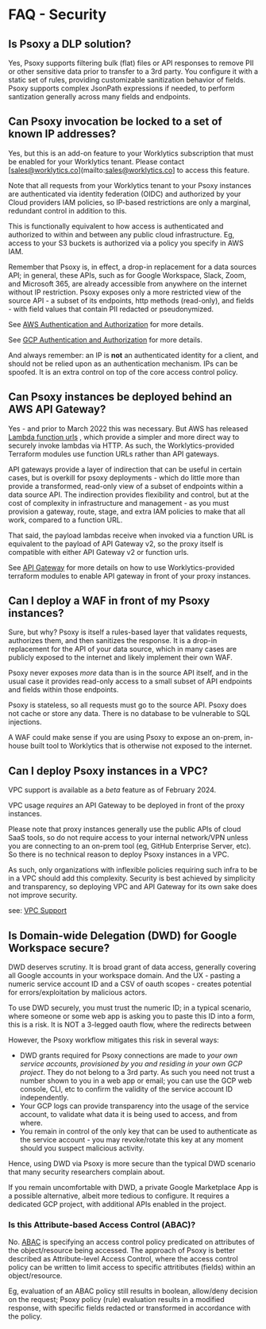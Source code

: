 # FAQ - Security

## Is Psoxy a DLP solution?

Yes, Psoxy supports filtering bulk (flat) files or API responses to remove PII or other sensitive
data prior to transfer to a 3rd party. You configure it with a static set of rules, providing
customizable sanitization behavior of fields. Psoxy supports complex JsonPath expressions if needed,
to perform santization generally across many fields and endpoints.

## Can Psoxy invocation be locked to a set of known IP addresses?

Yes, but this is an add-on feature to your Worklytics subscription that must be enabled for your
Worklytics  tenant. Please contact [sales@worklytics.co](mailto:sales@worklytics.co] to access this
feature.

Note that all requests from your Worklytics tenant to your Psoxy instances are authenticated via identity
federation (OIDC) and authorized by your Cloud providers IAM policies, so IP-based restrictions are only
a marginal, redundant control in addition to this.

This is functionally equivalent to how access is authenticated and authorized to within and between
any public cloud infrastructure. Eg, access to your S3 buckets is authorized via a policy you
specify in AWS IAM.

Remember that Psoxy is, in effect, a drop-in replacement for a data sources API; in general, these
APIs, such as for Google Workspace, Slack, Zoom, and Microsoft 365, are already accessible from
anywhere on the internet without IP restriction. Psoxy exposes only a more restricted view of the
source API - a subset of its endpoints, http methods (read-only), and fields - with field values
that contain PII redacted or pseudonymized.

See [AWS Authentication and Authorization](aws/authentication-authorization.md) for more details.

See [GCP Authentication and Authorization](gcp/authentication-authorization.md) for more details.

And always remember: an IP is **not** an authenticated identity for a client, and should not be
relied upon as an authentication mechanism. IPs can be spoofed. It is an extra control on top of the core
access control policy.

## Can Psoxy instances be deployed behind an AWS API Gateway?

Yes - and prior to March 2022 this was necessary. But AWS has released
[Lambda function urls](https://docs.aws.amazon.com/lambda/latest/dg/lambda-urls.html) , which
provide a simpler and more direct way to securely invoke lambdas via HTTP. As such, the
Worklytics-provided Terraform modules use function URLs rather than API gateways.

API gateways provide a layer of indirection that can be useful in certain cases, but is overkill for
psoxy deployments - which do little more than provide a transformed, read-only view of a subset of
endpoints within a data source API. The indirection provides flexibility and control, but at the
cost of complexity in infrastructure and management - as you must provision a gateway, route, stage,
and extra IAM policies to make that all work, compared to a function URL.

That said, the payload lambdas receive when invoked via a function URL is equivalent to the payload
of API Gateway v2, so the proxy itself is compatible with either API Gateway v2 or function urls.

See [API Gateway](aws/guides/api-gateway.md) for more details on how to use Worklytics-provided
terraform modules to enable API gateway in front of your proxy instances.

## Can I deploy a WAF in front of my Psoxy instances?

Sure, but why? Psoxy is itself a rules-based layer that validates requests, authorizes them, and
then sanitizes the response. It is a drop-in replacement for the API of your data source, which in
many cases are publicly exposed to the internet and likely implement their own WAF.

Psoxy never exposes _more_ data than is in the source API itself, and in the usual case it provides
read-only access to a small subset of API endpoints and fields within those endpoints.

Psoxy is stateless, so all requests must go to the source API. Psoxy does not cache or store any
data. There is no database to be vulnerable to SQL injections.

A WAF could make sense if you are using Psoxy to expose an on-prem, in-house built tool to
Worklytics that is otherwise not exposed to the internet.

## Can I deploy Psoxy instances in a VPC?

VPC support is available as a *beta* feature as of February 2024.

VPC usage *requires* an API Gateway to be deployed in front of the proxy instances.

Please note that proxy instances generally use the public APIs of cloud SaaS tools, so do not require
access to your internal network/VPN unless you are connecting to an on-prem tool (eg, GitHub
Enterprise Server, etc).  So there is no technical reason to deploy Psoxy instances in a VPC.

As such, only organizations with inflexible policies requiring such infra to be in a VPC should add
this complexity. Security is best achieved by simplicity and transparency, so deploying VPC
and API Gateway for its own sake does not improve security.

see: [VPC Support](aws/guides/lambdas-on-vpc.md)

## Is Domain-wide Delegation (DWD) for Google Workspace secure?

DWD deserves scrutiny. It is broad grant of data access, generally covering all Google accounts in
your workspace domain. And the UX - pasting a numeric service account ID and a CSV of oauth scopes -
creates potential for errors/exploitation by malicious actors.

To use DWD securely, you must trust the numeric ID; in a typical scenario, where someone or some web
app is asking you to paste this ID into a form, this is a risk. It is NOT a 3-legged oauth flow,
where the redirects between

However, the Psoxy workflow mitigates this risk in several ways:

- DWD grants required for Psoxy connections are made to _your own service accounts, provisioned by
  you and residing in your own GCP project_. They do not belong to a 3rd party. As such you need not
  trust a number shown to you in a web app or email; you can use the GCP web console, CLI, etc to
  confirm the validity of the service account ID independently.
- Your GCP logs can provide transparency into the usage of the service account, to validate what
  data it is being used to access, and from where.
- You remain in control of the only key that can be used to authenticate as the service account -
  you may revoke/rotate this key at any moment should you suspect malicious activity.

Hence, using DWD via Psoxy is more secure than the typical DWD scenario that many security
researchers complain about.

If you remain uncomfortable with DWD, a private Google Marketplace App is a possible alternative,
albeit more tedious to configure. It requires a dedicated GCP project, with additional APIs enabled
in the project.


### Is this Attribute-based Access Control (ABAC)?
No. [ABAC](https://en.wikipedia.org/wiki/Attribute-based_access_control) is specifying an access
control policy predicated on attributes of the object/resource being accessed. The approach of Psoxy
is better described as Attribute-level Access Control, where the access control policy can be
written to limit access to specific attritibutes (fields) within an object/resource.

Eg, evaluation of an ABAC policy still results in boolean, allow/deny decision on the request; Psoxy
policy (rule) evaluation results in a modified response, with specific fields redacted or
transformed in accordance with the policy.

